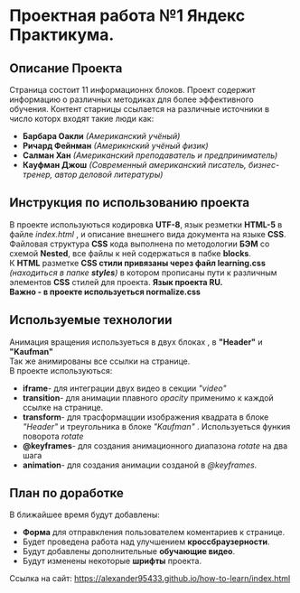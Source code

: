 # Проектная работа №1 Яндекс Практикума.
## Описание Проекта
Страница состоит 11 информационнх блоков. Проект содержит информацию о различных методиках для более эффективного обучения.
Контент старницы ссылается на различные источники в число которх входят такие люди как:  
- **Барбара Оакли** *(Американский учёный)*   
- **Ричард Фейнман** *(Америкнский учёный физик)*   
- **Салман Хан** *(Американский преподаватель и предприниматель)*    
- **Кауфман Джош** *(Современный американский писатель, бизнес-тренер, автор деловой литературы)*  

## Инструкция по использованию проекта
В проекте используються кодировка **UTF-8**, язык резметки **HTML-5** в файле *index.html* , и описание внешнего вида документа на языке **CSS**.  
Файловая структура **CSS** кода выполнена по методологии **БЭМ** со схемой **Nested**, все файлы к ней содержаться в пабке **blocks**.   
К **HTML** разметке **CSS стили привязаны через файл learning.css** *(находиться в папке **styles**)* в котором прописаны пути к 
различным элементов **CSS** стилей для проекта. 
**Язык проекта RU.**  
**Важно - в проекте используеться normalize.css**  

## Используемые технологии
Анимация вращения используеться в двух блоках , в **"Header"** и **"Kaufman"**  
Так же анимированы все ссылки на странице.  
В проекте используються:  
- **iframe**- для интеграции двух видео в секции *"video"*
- **transition**- для анимации плавного *opacity* применимо к каждой ссылке на странице.  
- **transform**-  для трасформацции изображения квадрата в блоке *"Header"* и треугольника в блоке *"Kaufman"* . Используеться функия поворота *rotate*
- **@keyframes**- для создания анимационного диапазона *rotate* на два шага 
- **animation**- для создания анимации созданой в *@keyframes.*


## План по доработке
В ближайшее время будут добавлены:  
- **Форма** для отправкления пользователем коментариев к странице.  
- Будет проведена работа над улучшением **кроссбраузерности**.  
- Будут добавлены дополнительные **обучающие видео**.  
- Будут изменены некоторые **шрифты** проекта.  

 Ссылка на сайт:  https://alexander95433.github.io/how-to-learn/index.html 
